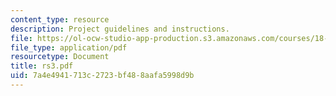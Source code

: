 ```yaml
---
content_type: resource
description: Project guidelines and instructions.
file: https://ol-ocw-studio-app-production.s3.amazonaws.com/courses/18-06ci-linear-algebra-communications-intensive-spring-2004/7a4e4941713c2723bf488aafa5998d9b_rs3.pdf
file_type: application/pdf
resourcetype: Document
title: rs3.pdf
uid: 7a4e4941-713c-2723-bf48-8aafa5998d9b
---
```

